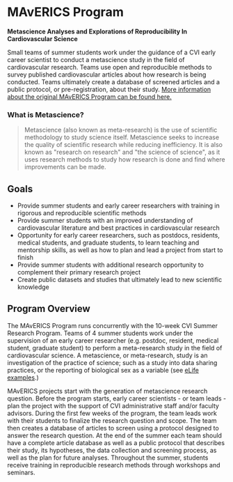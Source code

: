 # MAvERICS Program

**Metascience Analyses and Explorations of Reproducibility In Cardiovascular Science**

Small teams of summer students work under the guidance of a CVI early career scientist to conduct a metascience study in the field of cardiovascular research. Teams use open and reproducible methods to survey published cardiovascular articles about how research is being conducted. Teams ultimately create a database of screened articles and a public protocol, or pre-registration, about their study. [More information about the original MAvERICS Program can be found here.](https://stanfordcvi.notion.site/MAvERICS-21f4fa7e62744e6aba210c1382fa47ae)

### **What is Metascience?**
>Metascience (also known as meta-research) is the use of scientific methodology to study science itself. Metascience seeks to increase the quality of scientific research while reducing inefficiency. It is also known as "research on research" and "the science of science", as it uses research methods to study how research is done and find where improvements can be made. 

## **Goals**

- Provide summer students and early career researchers with training in rigorous and reproducible scientific methods
- Provide summer students with an improved understanding of cardiovascular literature and best practices in cardiovascular research
- Opportunity for early career researchers, such as postdocs, residents, medical students, and graduate students, to learn teaching and mentorship skills, as well as how to plan and lead a project from start to finish
- Provide summer students with additional research opportunity to complement their primary research project
- Create public datasets and studies that ultimately lead to new scientific knowledge

## **Program Overview**

The MAvERICS Program runs concurrently with the 10-week CVI Summer Research Program. Teams of 4 summer students work under the supervision of an early career researcher (e.g. postdoc, resident, medical student, graduate student) to perform a meta-research study in the field of cardiovascular science. A metascience, or meta-research, study is an investigation of the practice of science; such as a study into data sharing practices, or the reporting of biological sex as a variable (see [eLife examples](https://elifesciences.org/collections/8d233d47/meta-research-a-collection-of-articles).)

MAvERICS projects start with the generation of metascience research question. Before the program starts, early career scientists - or team leads - plan the project with the support of CVI administrative staff and/or faculty advisors. During the first few weeks of the program, the team leads work with their students to finalize the research question and scope. The team then creates a database of articles to screen using a protocol designed to answer the research question. At the end of the summer each team should have a complete article database as well as a public protocol that describes their study, its hypotheses, the data collection and screening process, as well as the plan for future analyses. Throughout the summer, students receive training in reproducible research methods through workshops and seminars.

